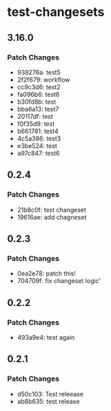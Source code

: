 # test-changesets

## 3.16.0

### Patch Changes

- 938276a: test5
- 2f2f679: workflow
- cc9c3d6: test2
- fa096b6: test6
- b30fd8b: test
- bba6a13: test7
- 20117df: test
- f0f35d9: test
- b661781: test4
- 4c5a386: test3
- e3be524: test
- a97c847: test6

## 0.2.4

### Patch Changes

- 21b8c0f: test changeset
- 19616ae: add chagneset

## 0.2.3

### Patch Changes

- 0ea2e78: patch this!
- 704709f: fix changeset logic'

## 0.2.2

### Patch Changes

- 493a9e4: test again

## 0.2.1

### Patch Changes

- d50c103: Test releease
- ab8b635: test release
